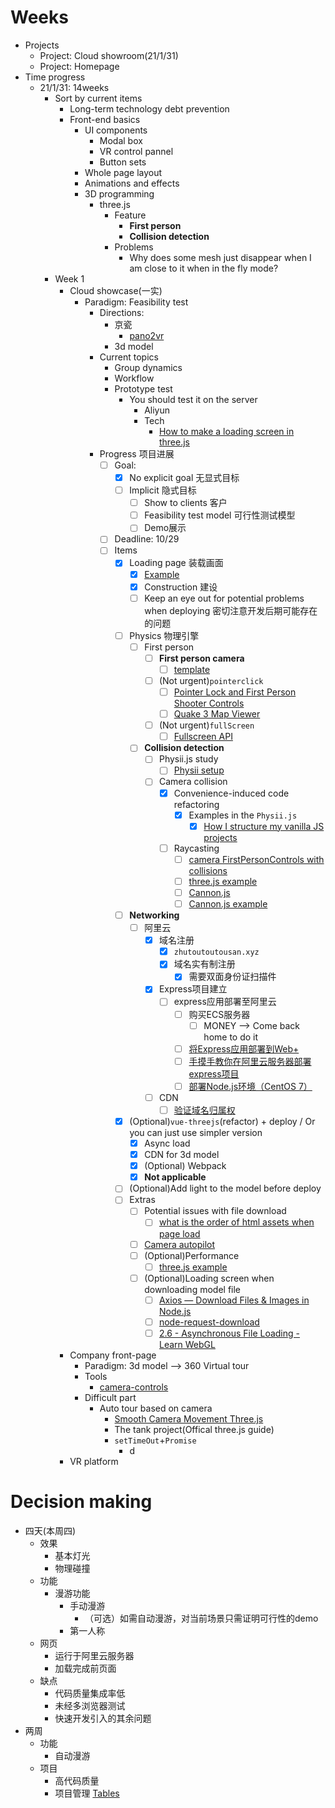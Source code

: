 # Weeks
- Projects
  - Project: Cloud showroom(21/1/31)
  - Project: Homepage
- Time progress
  - 21/1/31: 14weeks
    - Sort by current items
      - Long-term technology debt prevention
      - Front-end basics
        - UI components
          - Modal box
          - VR control pannel
          - Button sets
        - Whole page layout
        - Animations and effects
        - 3D programming
          - three.js
            - Feature
              - **First person**
              - **Collision detection**
            - Problems
              - Why does some mesh just disappear when I am close to it when in the fly mode?
    - Week 1
      - Cloud showcase(一实)
        - Paradigm: Feasibility test
          - Directions:
            - 京瓷
              - [pano2vr](https://ggnome.com/pano2vr/#examples)
            - 3d model
          - Current topics
            - Group dynamics
            - Workflow
            - Prototype test
              - You should test it on the server
                - Aliyun
                - Tech
                  - [How to make a loading screen in three.js](https://stackoverflow.com/questions/35575065/how-to-make-a-loading-screen-in-three-js/35584276)
          - Progress 项目进展
            - [ ] Goal: 
              - [x] No explicit goal 无显式目标
              - [ ] Implicit 隐式目标
                - [ ] Show to clients  客户
                - [ ] Feasibility test model 可行性测试模型
                - [ ] Demo展示
            - [ ] Deadline: 10/29 
            - [ ] Items
              - [x] Loading page 装载画面
                - [x] [Example](https://jsfiddle.net/sojzu8a5/1/)
                - [x] Construction 建设
                - [ ] Keep an eye out for potential problems when deploying 密切注意开发后期可能存在的问题
              - [ ] Physics 物理引擎
                - [ ] First person
                  - [ ] **First person camera** 
                    - [ ] [template](https://codepen.io/frhd/pen/bZJZWB)
                  - [ ] (Not urgent)`pointerclick`
                    - [ ] [Pointer Lock and First Person Shooter Controls](https://www.html5rocks.com/en/tutorials/pointerlock/intro/)
                    - [ ] [Quake 3 Map Viewer](http://media.tojicode.com/q3bsp/)
                  - [ ] (Not urgent)`fullScreen`
                    - [ ] [Fullscreen API](https://developer.mozilla.org/en-US/docs/Web/API/Fullscreen_API)
                - [ ] **Collision detection**
                  - [ ] Physii.js study
                    - [ ] [Physii setup](https://github.com/chandlerprall/Physijs/wiki/Basic-Setup)
                  - [ ] Camera collision
                    - [x] Convenience-induced code refactoring
                      - [x] Examples in the `Physii.js`
                        - [x] [How I structure my vanilla JS projects](https://gomakethings.com/how-i-structure-my-vanilla-js-projects/)
                    - [ ] Raycasting
                      - [ ] [camera FirstPersonControls with collisions](https://github.com/mrdoob/three.js/issues/913)
                      - [ ] [three.js example](https://threejs.org/examples/#webgl_instancing_raycast)
                      - [ ] [Cannon.js](https://discourse.threejs.org/t/preferred-physics-engine-cannon-js-ammo-js-diy/1565/2)
                      - [ ] [Cannon.js example](https://schteppe.github.io/cannon.js/examples/threejs_fps.html)

              - [ ] **Networking**
                - [ ] 阿里云
                  - [x] 域名注册
                    - [x] `zhutoutoutousan.xyz`
                    - [x] 域名实有制注册
                      - [x] 需要双面身份证扫描件
                  - [x] Express项目建立
                    - [ ] express应用部署至阿里云
                      - [ ] 购买ECS服务器
                        - [ ] MONEY --> Come back home to do it
                      - [ ] [将Express应用部署到Web+](https://help.aliyun.com/document_detail/139374.html)
                      - [ ] [手摸手教你在阿里云服务器部署express项目](https://www.ucloud.cn/yun/46286.html)
                      - [ ] [部署Node.js环境（CentOS 7）](https://help.aliyun.com/document_detail/50775.html)
                  - [ ] CDN
                    - [ ] [验证域名归属权](https://help.aliyun.com/document_detail/169377.html?spm=5176.11785003.domainAdd.3.3ed6142f6trZNa)
              - [x] (Optional)`vue-threejs`(refactor) + deploy / Or you can just use simpler version
                - [x] Async load
                - [x] CDN for 3d model
                - [x] (Optional) Webpack
                - [x] **Not applicable**
              - [ ] (Optional)Add light to the model before deploy
              - [ ] Extras
                - [ ] Potential issues with file download
                  - [ ] [what is the order of html assets when page load](https://stackoverflow.com/questions/27175347/what-is-the-order-of-html-assets-when-page-load)
                - [ ] [Camera autopilot](https://threejs.org/examples/#webgl_camera) 
                - [ ] (Optional)Performance
                  - [ ] [three.js example](https://threejs.org/examples/#webgl_interactive_cubes_gpu)
                - [ ] (Optional)Loading screen when downloading model file
                  - [ ] [Axios — Download Files & Images in Node.js](https://futurestud.io/tutorials/download-files-images-with-axios-in-node-js)
                  - [ ] [node-request-download](https://github.com/IndigoUnited/node-request-progress)
                  - [ ] [2.6 - Asynchronous File Loading - Learn WebGL](http://learnwebgl.brown37.net/browser_environment/asynchronous_loading.html)
      - Company front-page
        - Paradigm: 3d model --> 360 Virtual tour
        - Tools
          - [camera-controls](https://www.npmjs.com/package/camera-controls)
        - Difficult part
          - Auto tour based on camera
            - [Smooth Camera Movement Three.js](https://codepen.io/Fallenstedt/pen/QvKBQo)
            - The tank project(Offical three.js guide)
            - `setTimeOut`+`Promise`
              - d
      - VR platform


# Decision making
- 四天(本周四)
  - 效果
    - 基本灯光
    - 物理碰撞
  - 功能
    - 漫游功能
      - 手动漫游
        - （可选）如需自动漫游，对当前场景只需证明可行性的demo
      - 第一人称
  - 网页
    - 运行于阿里云服务器
    - 加载完成前页面
  - 缺点
    - 代码质量集成率低
    - 未经多浏览器测试
    - 快速开发引入的其余问题
- 两周
  - 功能
    - 自动漫游
  - 项目
    - 高代码质量
    - 项目管理
[Tables](https://github.com/adam-p/markdown-here/wiki/Markdown-Cheatsheet#tables)
